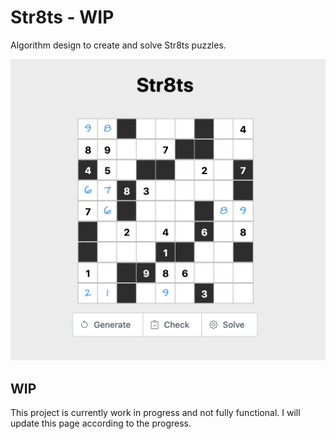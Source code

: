 # Str8ts - WIP

Algorithm design to create and solve Str8ts puzzles.

![Easy Str8ts Example](images/Example.png)

## WIP

This project is currently work in progress and not fully functional. I will update this page according to the progress.